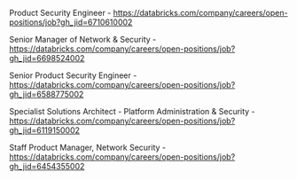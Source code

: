 Product Security Engineer  - https://databricks.com/company/careers/open-positions/job?gh_jid=6710610002

Senior Manager of Network & Security - https://databricks.com/company/careers/open-positions/job?gh_jid=6698524002

Senior Product Security Engineer - https://databricks.com/company/careers/open-positions/job?gh_jid=6588775002

Specialist Solutions Architect - Platform Administration & Security - https://databricks.com/company/careers/open-positions/job?gh_jid=6119150002

Staff Product Manager, Network Security - https://databricks.com/company/careers/open-positions/job?gh_jid=6454355002

